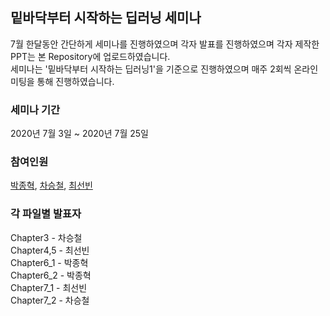 ## 밑바닥부터 시작하는 딥러닝 세미나
7월 한달동안 간단하게 세미나를 진행하였으며 각자 발표를 진행하였으며 각자 제작한 PPT는 본 Repository에 업로드하였습니다.  
세미나는 '밑바닥부터 시작하는 딥러닝1'을 기준으로 진행하였으며 매주 2회씩 온라인 미팅을 통해 진행하였습니다.  

### 세미나 기간

2020년 7월 3일 ~ 2020년 7월 25일 

### 참여인원
[박종혁](https://github.com/Kaya176), [차승철](https://github.com/FroKCreativeTM), [최선빈](https://github.com/choi-sunbin)

### 각 파일별 발표자
Chapter3 - 차승철  
Chapter4,5 - 최선빈  
Chapter6_1 - 박종혁  
Chapter6_2 - 박종혁  
Chapter7_1 - 최선빈  
Chapter7_2 - 차승철

